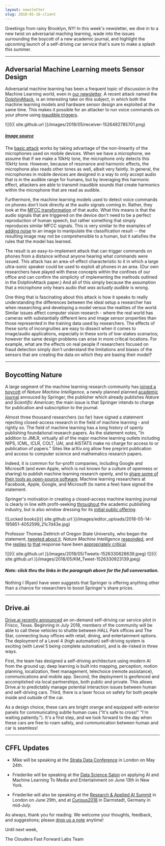 ```yaml
---
layout: newsletter
slug: 2018-05-16-client
---
```


Greetings from rainy Brooklyn, NY! In this week's newsletter, we dive in to a new twist on adversarial maching learning, wade into the issues surrounding the boycott of a new academic journal, and highlight the upcoming launch of a self-driving car service that's sure to make a splash this summer.

---

## Adversarial Machine Learning meets Sensor Design

Adversarial machine learning has been a frequent topic of discussion in the
Machine Learning world, even in [our newsletter][1]. A recent attack named the
[DolphinAttack][2], is an interesting take on this subject, in which both the
machine learning models and hardware sensor design are exploited at the same
time. This makes it possible for an attacker to run voice commands on your phone
using [inaudible triggers][5].

![]({{ site.github.url }}/images/2018/05/receiver-1526482785701.png)
##### [Image source](https://raw.githubusercontent.com/USSLab/DolphinAttack/master/images/receiver.png)

The [basic attack][6] works by taking advantage of the non-linearity of the
microphones used on mobile devices. When we have a microphone, we assume that if
we make a 10kHz tone, the microphone only detects this 10kHz tone. However,
because of resonance and harmonic effects, the microphone also reads other tones
as well, albeit very faintly. In general, the microphones in mobile devices are
designed in a way to only accept audio that is in the audible range for humans,
but by leveraging this harmonic effect, attackers are able to transmit
inaudible sounds that create harmonics within the microphone that are read as
audible.

Furthermore, the machine learning models used to detect voice commands on phones
don't look directly at the audio signals coming in. Rather, they look at the
[MFCC transformation][3] of that audio. What this means is that the audio
signals that are triggered on the device don't need to be a perfect
reproduction of human speech, but rather something that simply reproduces
similar MFCC signals. This is very similar to the examples of [adding noise][4]
to an image to manipulate the classification result -- the resulting image may
not be comprehensible to a human, but it satisfies the rules that the model has
learned.

The result is an easy-to-implement attack that can trigger commands on phones
from a distance without anyone hearing what commands were issued. This attack
has an area-of-effect characteristic to it in which a large ultra-sonic speaker
could be used to exploit all phones in an area. (Our own researchers
have played with these concepts within the confines of our office and can confirm the simplicity of implementing the
methods outlined in the DolphinAttack paper.) And all of this simply because the
assumption that a microphone only hears audio _that was actually audible_ is
wrong.

One thing that is fascinating about this attack is how it speaks to really
understanding the differences between the ideal setup a researcher has when
researching and developing a model versus the realities of the world. Similar
issues affect computer vision research - where the real world has cameras with
substantially different lens and image sensor properties than those represented
in the training data used by researchers. The effects of these sorts of
incongruities are easy to dissect when it comes to image/audio applications,
especially in these sorts of low-stakes scenarios; however the same design problems
can arise in more critical locations. For example, what are the effects on real
people if researchers focused on fraud detection simply don't understand the
limitations and biases of the sensors that are creating the data on which they are basing their
model?


[1]: http://blog.fastforwardlabs.com/newsletters/2018-04-18-subscribers.html
[2]: https://arxiv.org/abs/1708.09537
[3]: https://en.wikipedia.org/wiki/Mel-frequency_cepstrum
[4]: https://arxiv.org/abs/1704.05051
[5]: https://www.youtube.com/watch?v=21HjF4A3WE4
[6]: https://blog.acolyer.org/2018/05/11/inaudible-voice-commands-the-long-range-attack-and-defense/

---

## Boycotting Nature

A large segment of the machine learning research community has [joined a boycott](https://openaccess.engineering.oregonstate.edu/) of _Nature Machine Intelligence_, a newly planned planned [academic journal](https://medium.com/syncedreview/natures-machine-intelligence-journal-to-launch-in-jan-2019-1e27858b97b6) annouced by Springer, the publisher which already publishes _Nature_ and _Scientific American_; the main issue is that Springer intends to charge for publication and subscription to the journal.

Almost three thousand researchers (so far) have signed a statement rejecting closed-access research in the field of machine learning - and rightly so. The field of machine learning has a long history of openly publishing foundational research papers. As the statement notes, "In addition to JMLR, virtually all of the major machine learning outlets including NIPS, ICML, ICLR, COLT, UAI, and AISTATS make no charge for access to or publication of papers." Sites like arXiv.org allow free preprint publication and access to computer science and mathematics research papers.

Indeed, it is common for for-profit companies, including Google and Microsoft (and even Apple, which is not known for a culture of openness or sharing) to publish machine learning research openly, and to [share some of their tools as open-source software](https://opensource.google.com/projects/list/machine-learning). Machine learning researchers at Facebook, Apple, Google, and Microsoft (to name a few) have signed the statement.

Springer's motivation in creating a closed-access machine learning journal is clearly in line with profit-seeking [throughout](https://www.theatlantic.com/science/archive/2016/01/elsevier-academic-publishing-petition/427059/) the academic publishing industry, but is also window dressing for its [initial public offering](https://www.reuters.com/article/us-springer-nature-ipo/springer-nature-to-offer-1-6-billion-euros-of-shares-in-listing-idUSKBN1HW2W3).

![Locked books]({{ site.github.url }}/images/editor_uploads/2018-05-14-195851-4052599_21c7d43e.jpg)

Professor Thomas Dettrich of Oregon State University, who began the statement, [tweeted about it](https://twitter.com/tdietterich/status/990325895729594368). _Nature Machine Intelligence_ [responded](https://twitter.com/NatMachIntell/status/990503910673715200), and the [replies](https://twitter.com/Kenneth_Marino/status/990666353139892224) [to](https://twitter.com/ThomioW/status/990587153653665792) [that](https://twitter.com/LippertChr/status/990561207743590401) response have been [appropriately critical](https://twitter.com/Issamou3/status/990706694756814848). 

![]({{ site.github.url }}/images/2018/05/Tweets-1526330628639.jpeg)
![]({{ site.github.url }}/images/2018/05/KM_Tweet-1526330923139.jpeg)
##### Note: click thru the links in the paragraph above for the full conversation.

Nothing I (Ryan) have seen suggests that Springer is offering anything other than a chance for researchers to boost Springer's share prices.

---

## Drive.ai

[Drive.ai recently announced](https://medium.com/@andrewng/self-driving-cars-are-here-aea1752b1ad0) an on-demand self-driving car service pilot in Frisco, Texas. Beginning in July 2018, members of the community will be able to call these vehicles to shuttle between HALL Park offices and The Star, connecting busy offices with retail, dining, and entertainment options. The deployment of a Level 4 (high automation) self-driving system is exciting (with Level 5 being complete automation), and is de-risked in three ways. 

First, the team has designed a self-driving architecture using modern AI from the ground up; deep learning is built into mapping, perception, motion planning, localization, fleet management, telechoice (remote assistance), communications and mobile app. Second, the deployment is geofenced and accomplished via local partnerships, both public and private. This allows Drive.ai to predictably manage potential interaction issues between human and self-driving cars. Third, there is a laser focus on safety for both people inside and outside of the car. 

As a design choice, these cars are bright orange and equipped with exterior panels for communicating subtle human cues ("It's safe to cross!"  "I'm waiting patiently."). It's a first step, and we look forward to the day when these cars are free to roam safely, and communication between human and car is seamless!           

---

## CFFL Updates

* Mike will be speaking at the [Strata Data Conference](https://conferences.oreilly.com/strata/strata-eu/public/schedule/detail/65283) in London on May 24th.

* Friederike will be speaking at the [Data Science Salon](https://www.eventbrite.com/e/data-science-salon-nyc-tickets-40072527007) on applying AI and Machine Learning To Media and Entertainment on June 13th in New York.

* Friederike will also be speaking at the [Research & Applied AI Summit](https://raais.co/) in London on June 29th, and at [Curious2018](https://curious2018.com/) in Darmstadt, Germany in mid-July.


As always, thank you for reading. We welcome your thoughts, feedback, and suggestions; please [drop us a note](mailto:clients@fastforwardlabs.com) anytime!

Until next week,

The Cloudera Fast Forward Labs Team
